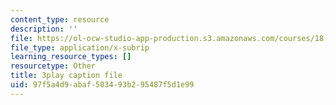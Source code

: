 ```yaml
---
content_type: resource
description: ''
file: https://ol-ocw-studio-app-production.s3.amazonaws.com/courses/18-06sc-linear-algebra-fall-2011/97f5a4d9abaf503493b295487f5d1e99_J7DzL2_Na80.vtt
file_type: application/x-subrip
learning_resource_types: []
resourcetype: Other
title: 3play caption file
uid: 97f5a4d9-abaf-5034-93b2-95487f5d1e99
---
```


